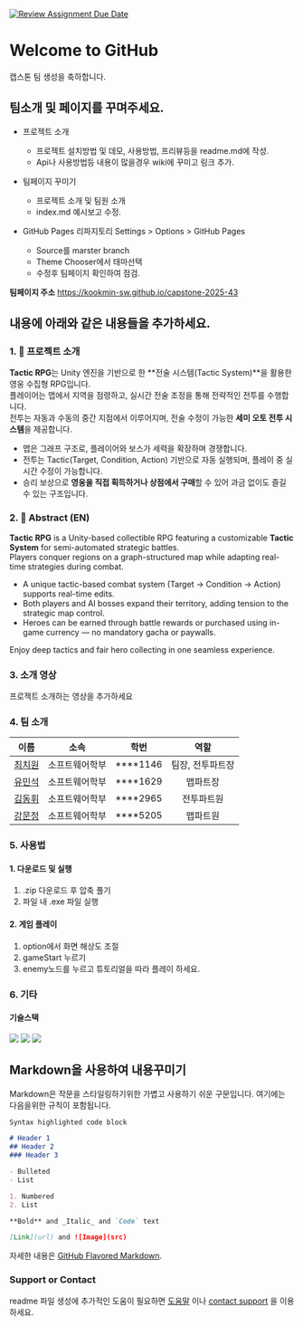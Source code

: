 [![Review Assignment Due Date](https://classroom.github.com/assets/deadline-readme-button-22041afd0340ce965d47ae6ef1cefeee28c7c493a6346c4f15d667ab976d596c.svg)](https://classroom.github.com/a/gFPznrUY)
# Welcome to GitHub

캡스톤 팀 생성을 축하합니다.

## 팀소개 및 페이지를 꾸며주세요.

- 프로젝트 소개
  - 프로젝트 설치방법 및 데모, 사용방법, 프리뷰등을 readme.md에 작성.
  - Api나 사용방법등 내용이 많을경우 wiki에 꾸미고 링크 추가.

- 팀페이지 꾸미기
  - 프로젝트 소개 및 팀원 소개
  - index.md 예시보고 수정.

- GitHub Pages 리파지토리 Settings > Options > GitHub Pages 
  - Source를 marster branch
  - Theme Chooser에서 태마선택
  - 수정후 팀페이지 확인하여 점검.

**팀페이지 주소**
  https://kookmin-sw.github.io/capstone-2025-43

## 내용에 아래와 같은 내용들을 추가하세요.

### 1. 🧩 프로젝트 소개
**Tactic RPG**는 Unity 엔진을 기반으로 한 **전술 시스템(Tactic System)**을 활용한 영웅 수집형 RPG입니다.  
플레이어는 맵에서 지역을 점령하고, 실시간 전술 조정을 통해 전략적인 전투를 수행합니다.  
전투는 자동과 수동의 중간 지점에서 이루어지며, 전술 수정이 가능한 **세미 오토 전투 시스템**을 제공합니다.

- 맵은 그래프 구조로, 플레이어와 보스가 세력을 확장하며 경쟁합니다.
- 전투는 Tactic(Target, Condition, Action) 기반으로 자동 실행되며, 플레이 중 실시간 수정이 가능합니다.
- 승리 보상으로 **영웅을 직접 획득하거나 상점에서 구매**할 수 있어 과금 없이도 즐길 수 있는 구조입니다.

### 2. 📄 Abstract (EN)

**Tactic RPG** is a Unity-based collectible RPG featuring a customizable **Tactic System** for semi-automated strategic battles.  
Players conquer regions on a graph-structured map while adapting real-time strategies during combat.

- A unique tactic-based combat system (Target → Condition → Action) supports real-time edits.
- Both players and AI bosses expand their territory, adding tension to the strategic map control.
- Heroes can be earned through battle rewards or purchased using in-game currency — no mandatory gacha or paywalls.

Enjoy deep tactics and fair hero collecting in one seamless experience.
### 3. 소개 영상

프로젝트 소개하는 영상을 추가하세요

### 4. 팀 소개

| 이름 | 소속 | 학번 | 역할 |
| :---: | :---: | :---: | :---: |
|[최치원](https://github.com/chiwon424)|소프트웨어학부|****1146|팀장, 전투파트장|
|[유민석](https://github.com/YuMinSeok)|소프트웨어학부|****1629|맵파트장|
|[김동휘](https://github.com/kimdong0925)|소프트웨어학부|****2965|전투파트원|
|[강문정](https://github.com/kangmunjeong)|소프트웨어학부|****5205|맵파트원|

### 5. 사용법

#### 1. 다운로드 및 실행
1. .zip 다운로드 후 압축 풀기
2. 파일 내 .exe 파일 실행

#### 2. 게임 플레이
1. option에서 화면 해상도 조절
2. gameStart 누르기
3. enemy노드를 누르고 튜토리얼을 따라 플레이 하세요.


### 6. 기타

#### 기술스택
<img src="https://img.shields.io/badge/c%23-%23239120.svg?style=for-the-badge&logo=csharp&logoColor=white">
<img src="https://img.shields.io/badge/unity-%23000000.svg?style=for-the-badge&logo=unity&logoColor=white">
<img src="https://img.shields.io/badge/blender-%23F5792A.svg?style=for-the-badge&logo=blender&logoColor=white">

## Markdown을 사용하여 내용꾸미기

Markdown은 작문을 스타일링하기위한 가볍고 사용하기 쉬운 구문입니다. 여기에는 다음을위한 규칙이 포함됩니다.

```markdown
Syntax highlighted code block

# Header 1
## Header 2
### Header 3

- Bulleted
- List

1. Numbered
2. List

**Bold** and _Italic_ and `Code` text

[Link](url) and ![Image](src)
```

자세한 내용은 [GitHub Flavored Markdown](https://guides.github.com/features/mastering-markdown/).

### Support or Contact

readme 파일 생성에 추가적인 도움이 필요하면 [도움말](https://help.github.com/articles/about-readmes/) 이나 [contact support](https://github.com/contact) 을 이용하세요.
